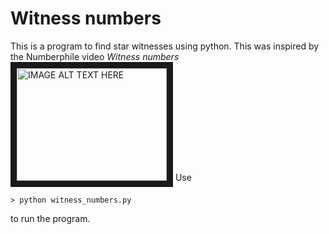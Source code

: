 # Witness numbers
 This is a program to find star witnesses using python. This was inspired by the Numberphile video _Witness numbers_
 <a href="http://www.youtube.com/watch?feature=player_embedded&v=_MscGSN5J6o
" target="_blank"><img src="http://img.youtube.com/vi/_MscGSN5J6o/0.jpg" 
alt="IMAGE ALT TEXT HERE" width="240" height="180" border="10" /></a>
Use
```Console
> python witness_numbers.py
```
to run the program.